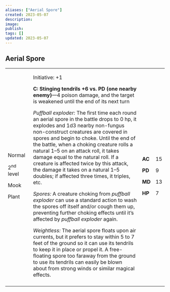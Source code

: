 ```yaml
---
aliases: ["Aerial Spore"]
created: 2023-05-07
description: 
image: 
publish: 
tags: []
updated: 2023-05-07
---
```


## Aerial Spore

<table>
<colgroup>
<col style="width: 16%" />
<col style="width: 72%" />
<col style="width: 5%" />
<col style="width: 5%" />
</colgroup>
<tbody>
<tr class="odd">
<td><p>Normal</p>
<p>2<sup>nd</sup> level</p>
<p>Mook</p>
<p>Plant</p></td>
<td><p>Initiative: +1</p>
<p><strong>C: Stinging tendrils +6 vs. PD (one nearby enemy)</strong>—4
poison damage, and the target is weakened until the end of its next
turn</p>
<p><em>Puffball exploder:</em> The first time each round an aerial spore
in the battle drops to 0 hp, it explodes and 1d3 nearby non-fungus
non-construct creatures are covered in spores and begin to choke. Until
the end of the battle, when a choking creature rolls a natural 1–5 on an
attack roll, it takes damage equal to the natural roll. If a creature is
affected twice by this attack, the damage it takes on a natural 1–5
doubles; if affected three times, it triples, etc.</p>
<p><em>Spores:</em> A creature choking from <em>puffball exploder</em>
can use a standard action to wash the spores off itself and/or cough
them up, preventing further choking effects until it’s affected by
<em>puffball exploder</em> again.</p>
<p><em>Weightless:</em> The aerial spore floats upon air currents, but
it prefers to stay within 5 to 7 feet of the ground so it can use its
tendrils to keep it in place or propel it. A free-floating spore too
faraway from the ground to use its tendrils can easily be blown about
from strong winds or similar magical effects.</p></td>
<td><p><strong>AC</strong></p>
<p><strong>PD</strong></p>
<p><strong>MD</strong></p>
<p><strong>HP</strong></p></td>
<td><p>15</p>
<p>9</p>
<p>13</p>
<p>7</p></td>
</tr>
<tr class="even">
<td></td>
<td></td>
<td></td>
<td></td>
</tr>
</tbody>
</table>

